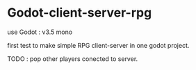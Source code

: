 # Godot-client-server-rpg

use Godot : v3.5 mono


first test to make simple RPG client-server in one godot project.


TODO :
pop other players conected to server.
